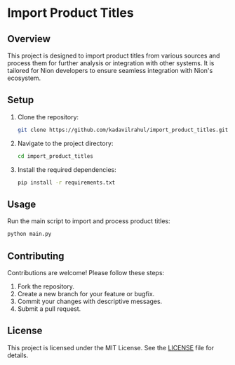 # Import Product Titles

## Overview
This project is designed to import product titles from various sources and process them for further analysis or integration with other systems. It is tailored for Nion developers to ensure seamless integration with Nion's ecosystem.

## Setup
1. Clone the repository:
   ```bash
   git clone https://github.com/kadavilrahul/import_product_titles.git
   ```
2. Navigate to the project directory:
   ```bash
   cd import_product_titles
   ```
3. Install the required dependencies:
   ```bash
   pip install -r requirements.txt
   ```

## Usage
Run the main script to import and process product titles:
```bash
python main.py
```

## Contributing
Contributions are welcome! Please follow these steps:
1. Fork the repository.
2. Create a new branch for your feature or bugfix.
3. Commit your changes with descriptive messages.
4. Submit a pull request.

## License
This project is licensed under the MIT License. See the [LICENSE](LICENSE) file for details.
